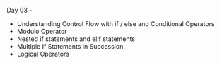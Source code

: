 Day 03 -

- Understanding Control Flow with if / else and Conditional Operators
- Modulo Operator
- Nested if statements and elif statements
- Multiple If Statements in Succession
- Logical Operators
